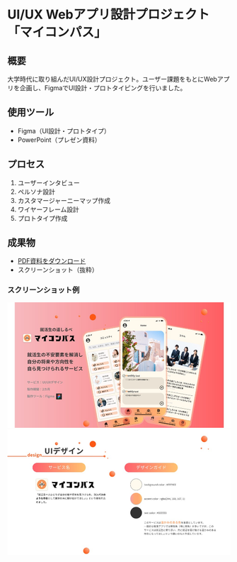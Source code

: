 # UI/UX Webアプリ設計プロジェクト「マイコンパス」

## 概要
大学時代に取り組んだUI/UX設計プロジェクト。ユーザー課題をもとにWebアプリを企画し、FigmaでUI設計・プロトタイピングを行いました。

## 使用ツール
- Figma（UI設計・プロトタイプ）
- PowerPoint（プレゼン資料）

## プロセス
1. ユーザーインタビュー
2. ペルソナ設計
3. カスタマージャーニーマップ作成
4. ワイヤーフレーム設計
5. プロトタイプ作成

## 成果物
- [PDF資料をダウンロード](./マイコンパス_玉串涼夏.pdf)
- スクリーンショット（抜粋）

### スクリーンショット例
![トップ画面](./assets/スライド1.JPG)
![機能一覧](./assets/スライド14.JPG)



